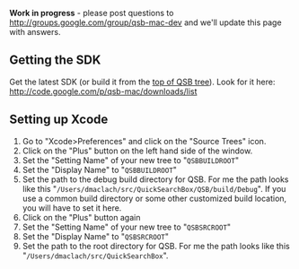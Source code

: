 **Work in progress** - please post questions to http://groups.google.com/group/qsb-mac-dev and we'll update this page with answers.

## Getting the SDK ##
Get the latest SDK (or build it from the [top of QSB tree](http://code.google.com/p/qsb-mac/source/checkout)). Look for it here: http://code.google.com/p/qsb-mac/downloads/list

## Setting up Xcode ##
  1. Go to "Xcode>Preferences" and click on the "Source Trees" icon.
  1. Click on the "Plus" button on the left hand side of the window.
  1. Set the "Setting Name" of your new tree to "`QSBBUILDROOT`"
  1. Set the "Display Name" to "`QSBBUILDROOT`"
  1. Set the path to the debug build directory for QSB. For me the path looks like this "`/Users/dmaclach/src/QuickSearchBox/QSB/build/Debug`". If you use a common build directory or some other customized build location, you will have to set it here.
  1. Click on the "Plus" button again
  1. Set the "Setting Name" of your new tree to "`QSBSRCROOT`"
  1. Set the "Display Name" to "`QSBSRCROOT`"
  1. Set the path to the root directory for QSB. For me the path looks like this "`/Users/dmaclach/src/QuickSearchBox`".